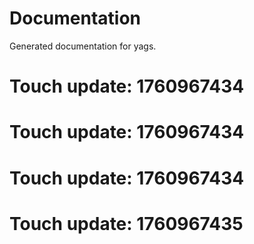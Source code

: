 # Documentation

Generated documentation for yags.

# Touch update: 1760967434

# Touch update: 1760967434

# Touch update: 1760967434

# Touch update: 1760967435

